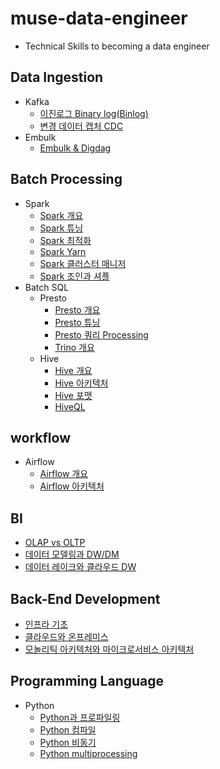 # muse-data-engineer
- Technical Skills to becoming a data engineer

## Data Ingestion
- Kafka
  - [이진로그 Binary log(Binlog)](https://github.com/mjs1995/muse-data-engineer/blob/main/doc/Data%20Ingestion/binlog.md)
  - [변경 데이터 캡처 CDC](https://github.com/mjs1995/muse-data-engineer/blob/main/doc/Data%20Ingestion/cdc.md)
- Embulk
  - [Embulk & Digdag](https://github.com/mjs1995/muse-data-engineer/blob/main/doc/Data%20Ingestion/embulk.md)

## Batch Processing
- Spark
  - [Spark 개요](https://github.com/mjs1995/muse-data-engineer/blob/main/doc/Batch%20Processing/spark_base.md)
  - [Spark 튜닝](https://github.com/mjs1995/muse-data-engineer/blob/main/doc/Batch%20Processing/spark_tuning.md)
  - [Spark 최적화](https://github.com/mjs1995/muse-data-engineer/blob/main/doc/Batch%20Processing/spark_optimization.md)
  - [Spark Yarn](https://github.com/mjs1995/muse-data-engineer/blob/main/doc/Batch%20Processing/spark_yarn.md)
  - [Spark 클러스터 매니저](https://github.com/mjs1995/muse-data-engineer/blob/main/doc/Batch%20Processing/spark_cluster_manager.md)
  - [Spark 조인과 셔플](https://github.com/mjs1995/muse-data-engineer/blob/main/doc/Batch%20Processing/spark_join.md)
- Batch SQL
  - Presto
    - [Presto 개요](https://github.com/mjs1995/muse-data-engineer/blob/main/doc/Batch%20Processing/presto_base.md)
    - [Presto 튜닝](https://github.com/mjs1995/muse-data-engineer/blob/main/doc/Batch%20Processing/presto_tuning.md)
    - [Presto 쿼리 Processing](https://github.com/mjs1995/muse-data-engineer/blob/main/doc/Batch%20Processing/presto_query_processing.md)
    - [Trino 개요](https://github.com/mjs1995/muse-data-engineer/blob/main/doc/Batch%20Processing/trino_base.md)
  - Hive
    - [Hive 개요](https://github.com/mjs1995/muse-data-engineer/blob/main/doc/Batch%20Processing/hive_base.md)
    - [Hive 아키텍처](https://github.com/mjs1995/muse-data-engineer/blob/main/doc/Batch%20Processing/hive_architecture.md)
    - [Hive 포맷](https://github.com/mjs1995/muse-data-engineer/blob/main/doc/Batch%20Processing/hive_format.md)
    - [HiveQL](https://github.com/mjs1995/muse-data-engineer/blob/main/doc/Batch%20Processing/hive_hiveql.md)

## workflow
- Airflow
  - [Airflow 개요](https://github.com/mjs1995/muse-data-engineer/blob/main/doc/workflow/airflow_base.md)
  - [Airflow 아키텍처](https://github.com/mjs1995/muse-data-engineer/blob/main/doc/workflow/airflow_architecture.md)

## BI
- [OLAP vs OLTP](https://github.com/mjs1995/muse-data-engineer/blob/main/doc/BI/olap.md)
- [데이터 모델링과 DW/DM](https://github.com/mjs1995/muse-data-engineer/blob/main/doc/BI/data_modeling_dw_dm.md) 
- [데이터 레이크와 클라우드 DW](https://github.com/mjs1995/muse-data-engineer/blob/main/doc/BI/data_lake.md)

## Back-End Development
- [인프라 기초](https://github.com/mjs1995/muse-data-engineer/blob/main/doc/Back-End%20Development/infra_based.md)
- [클라우드와 온프레미스](https://github.com/mjs1995/muse-data-engineer/blob/main/doc/Back-End%20Development/onpremises_cloud.md)
- [모놀리틱 아키텍처와 마이크로서비스 아키텍처](https://github.com/mjs1995/muse-data-engineer/tree/main/doc/Back-End%20Development)

## Programming Language
- Python
  - [Python과 프로파일링](https://github.com/mjs1995/muse-data-engineer/blob/main/doc/Programming%20Language/python_profiling.md)
  - [Python 컴파일](https://github.com/mjs1995/muse-data-engineer/blob/main/doc/Programming%20Language/python_comfile.md)
  - [Python 비동기](https://github.com/mjs1995/muse-data-engineer/blob/main/doc/Programming%20Language/python_Async.md)
  - [Python multiprocessing](https://github.com/mjs1995/muse-data-engineer/blob/main/doc/Programming%20Language/python_multiprocessing.md)
